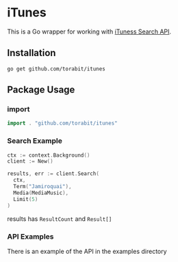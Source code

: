 # iTunes

This is a Go wrapper for working with [iTuness Search API](https://developer.apple.com/library/archive/documentation/AudioVideo/Conceptual/iTuneSearchAPI/index.html#//apple_ref/doc/uid/TP40017632-CH3-SW1).

## Installation
```
go get github.com/torabit/itunes
```
## Package Usage

### import
```go
import . "github.com/torabit/itunes"
```

### Search Example
```go
ctx := context.Background()
client := New()

results, err := client.Search(
  ctx,
  Term("Jamiroquai"),
  Media(MediaMusic),
  Limit(5)
)
```
results has `ResultCount` and `Result[]`

### API Examples
There is an example of the API in the examples directory
